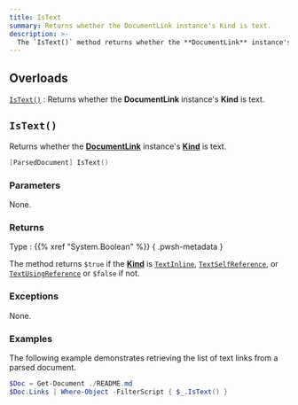 ```yaml
---
title: IsText
summary: Returns whether the DocumentLink instance's Kind is text.
description: >-
  The `IsText()` method returns whether the **DocumentLink** instance's **Kind** is text.
---
```


## Overloads

[`IsText()`](#istext)
: Returns whether the **DocumentLink** instance's **Kind** is text.

## `IsText()`

Returns whether the [**DocumentLink**][01] instance's [**Kind**][02] is text.

```powershell
[ParsedDocument] IsText()
```

### Parameters

None.

### Returns

Type
: {{% xref "System.Boolean" %}}
{ .pwsh-metadata }

The method returns `$true` if the [**Kind**][02] is [`TextInline`][03], [`TextSelfReference`][04],
or [`TextUsingReference`][05] or `$false` if not.

### Exceptions

None.

### Examples

The following example demonstrates retrieving the list of text links from a parsed document.

```powershell
$Doc = Get-Document ./README.md
$Doc.Links | Where-Object -FilterScript { $_.IsText() }
```

<!-- Link Reference Definitions -->
[01]: ../../
[02]: ../../properties#kind
[03]: ../../../../enums/linkkind#textinline
[04]: ../../../../enums/linkkind#textselfreference
[05]: ../../../../enums/linkkind#textusingreference
